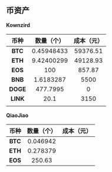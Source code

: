 ## 币资产

**Kownzird**


| **币种** | **数量（个）** | **成本（元）** |
| :-------------: | :------------: | :------------: |
| **BTC**  |   0.45948433   |    59376.51    |
| **ETH**  |   9.42400299   |    49128.93    |
| **EOS**  |      100       |     857.87     |
| **BNB**  |   1.6183287   |      5500      |
| **DOGE** |    477.7995    |       0        |
| **LINK** |      20.1      |      3150      |
|          |                |                |



**QiaoJiao**

| **币种** | **数量（个）** | 成本（元） |
| :------: | :------------: | :--------: |
| **BTC**  |    0.046942    |            |
| **ETH**  |    0.278379    |            |
| **EOS**  |     250.63     |            |
